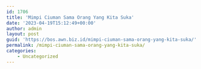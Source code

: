 ```yaml
---
id: 1706
title: 'Mimpi Ciuman Sama Orang Yang Kita Suka'
date: '2023-04-19T15:12:49+00:00'
author: admin
layout: post
guid: 'https://bos.awn.biz.id/mimpi-ciuman-sama-orang-yang-kita-suka/'
permalink: /mimpi-ciuman-sama-orang-yang-kita-suka/
categories:
    - Uncategorized
---
```


